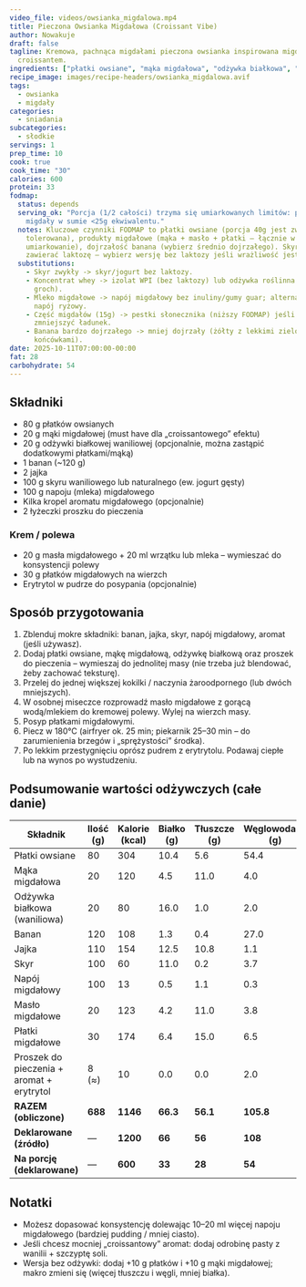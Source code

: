 ```yaml
---
video_file: videos/owsianka_migdalowa.mp4
title: Pieczona Owsianka Migdałowa (Croissant Vibe)
author: Nowakuje
draft: false
tagline: Kremowa, pachnąca migdałami pieczona owsianka inspirowana migdałowym
  croissantem.
ingredients: ["płatki owsiane", "mąka migdałowa", "odżywka białkowa", "banan", "jajka", "skyr", "napój migdałowy", "masło migdałowe", "płatki migdałowe"]
recipe_image: images/recipe-headers/owsianka_migdalowa.avif
tags:
  - owsianka
  - migdały
categories:
  - sniadania
subcategories:
  - słodkie
servings: 1
prep_time: 10
cook: true
cook_time: "30"
calories: 600
protein: 33
fodmap:
  status: depends
  serving_ok: "Porcja (1/2 całości) trzyma się umiarkowanych limitów: płatki 40g,
    migdały w sumie <25g ekwiwalentu."
  notes: Kluczowe czynniki FODMAP to płatki owsiane (porcja 40g jest zwykle
    tolerowana), produkty migdałowe (mąka + masło + płatki — łącznie w 1 porcji
    umiarkowanie), dojrzałość banana (wybierz średnio dojrzałego). Skyr może
    zawierać laktozę – wybierz wersję bez laktozy jeśli wrażliwość jest wysoka.
  substitutions:
    - Skyr zwykły -> skyr/jogurt bez laktozy.
    - Koncentrat whey -> izolat WPI (bez laktozy) lub odżywka roślinna (ryż +
      groch).
    - Mleko migdałowe -> napój migdałowy bez inuliny/gumy guar; alternatywnie
      napój ryżowy.
    - Część migdałów (15g) -> pestki słonecznika (niższy FODMAP) jeśli potrzeba
      zmniejszyć ładunek.
    - Banana bardzo dojrzałego -> mniej dojrzały (żółty z lekkimi zielonymi
      końcówkami).
date: 2025-10-11T07:00:00-00:00
fat: 28
carbohydrate: 54
---
```

## Składniki

* 80 g płatków owsianych
* 20 g mąki migdałowej (must have dla „croissantowego” efektu)
* 20 g odżywki białkowej waniliowej (opcjonalnie, można zastąpić dodatkowymi płatkami/mąką)
* 1 banan (~120 g)
* 2 jajka
* 100 g skyru waniliowego lub naturalnego (ew. jogurt gęsty)
* 100 g napoju (mleka) migdałowego
* Kilka kropel aromatu migdałowego (opcjonalnie)
* 2 łyżeczki proszku do pieczenia

### Krem / polewa

* 20 g masła migdałowego + 20 ml wrzątku lub mleka – wymieszać do konsystencji polewy
* 30 g płatków migdałowych na wierzch
* Erytrytol w pudrze do posypania (opcjonalnie)

## Sposób przygotowania

1. Zblenduj mokre składniki: banan, jajka, skyr, napój migdałowy, aromat (jeśli używasz).
2. Dodaj płatki owsiane, mąkę migdałową, odżywkę białkową oraz proszek do pieczenia – wymieszaj do jednolitej masy (nie trzeba już blendować, żeby zachować teksturę).
3. Przelej do jednej większej kokilki / naczynia żaroodpornego (lub dwóch mniejszych).
4. W osobnej miseczce rozprowadź masło migdałowe z gorącą wodą/mlekiem do kremowej polewy. Wylej na wierzch masy.
5. Posyp płatkami migdałowymi.
6. Piecz w 180°C (airfryer ok. 25 min; piekarnik 25–30 min – do zarumienienia brzegów i „sprężystości” środka).
7. Po lekkim przestygnięciu oprósz pudrem z erytrytolu. Podawaj ciepłe lub na wynos po wystudzeniu.

## Podsumowanie wartości odżywczych (całe danie)

| Składnik                                  | Ilość (g) | Kalorie (kcal) | Białko (g) | Tłuszcze (g) | Węglowodany (g) |
| ----------------------------------------- | --------- | -------------- | ---------- | ------------ | --------------- |
| Płatki owsiane                            | 80        | 304            | 10.4       | 5.6          | 54.4            |
| Mąka migdałowa                            | 20        | 120            | 4.5        | 11.0         | 4.0             |
| Odżywka białkowa (waniliowa)              | 20        | 80             | 16.0       | 1.0          | 2.0             |
| Banan                                     | 120       | 108            | 1.3        | 0.4          | 27.0            |
| Jajka                                     | 110       | 154            | 12.5       | 10.8         | 1.1             |
| Skyr                                      | 100       | 60             | 11.0       | 0.2          | 3.7             |
| Napój migdałowy                           | 100       | 13             | 0.5        | 1.1          | 0.3             |
| Masło migdałowe                           | 20        | 123            | 4.2        | 11.0         | 3.8             |
| Płatki migdałowe                          | 30        | 174            | 6.4        | 15.0         | 6.5             |
| Proszek do pieczenia + aromat + erytrytol | 8 (≈)     | 10             | 0.0        | 0.0          | 2.0             |
| **RAZEM (obliczone)**                     | **688**   | **1146**       | **66.3**   | **56.1**     | **105.8**       |
| **Deklarowane (źródło)**                  | —         | **1200**       | **66**     | **56**       | **108**         |
| **Na porcję (deklarowane)**               | —         | **600**        | **33**     | **28**       | **54**          |



## Notatki

* Możesz dopasować konsystencję dolewając 10–20 ml więcej napoju migdałowego (bardziej pudding / mniej ciasto).
* Jeśli chcesz mocniej „croissantowy” aromat: dodaj odrobinę pasty z wanilii + szczyptę soli.
* Wersja bez odżywki: dodaj +10 g płatków i +10 g mąki migdałowej; makro zmieni się (więcej tłuszczu i węgli, mniej białka).
